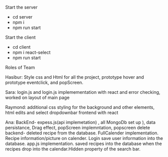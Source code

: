 Start the server
* cd server
* npm i
* npm run start

Start the client
* cd client
* npm i react-select
* npm run start


Roles of Team

Hasibur: Style css and Html for all the project, prototype hover and prototype eventclick, and popScreen. 

Sara: login.js and login.js implemementation with react and error checking, worked on layout of main page
 
Raymond: additional css styling for the background and other elements, html edits and select dropdownbar frontend with react

Ana: BackEnd- expess.js(api implemetation) , all MongoDb set up ), data persistance, Drag effect, popScreen implemntation, popscreen delete backend- deleted recipe from the database. FullCalender implementation. Recipe information/picture on calender. Login save user information into the database. app.js implementation. saved recipes into the database when the recipes drop into the calendar.Hidden property of the search bar.

